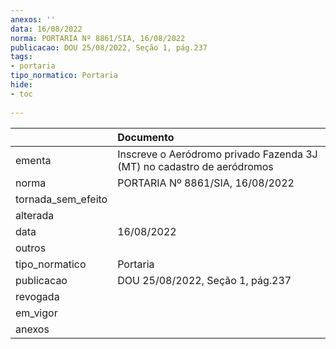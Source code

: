 ```yaml
---
anexos: ''
data: 16/08/2022
norma: PORTARIA Nº 8861/SIA, 16/08/2022
publicacao: DOU 25/08/2022, Seção 1, pág.237
tags:
- portaria
tipo_normatico: Portaria
hide: 
- toc 
 
---
```


|                    | Documento                                                              |
|:-------------------|:-----------------------------------------------------------------------|
| ementa             | Inscreve o Aeródromo privado Fazenda 3J (MT) no cadastro de aeródromos |
| norma              | PORTARIA Nº 8861/SIA, 16/08/2022                                       |
| tornada_sem_efeito |                                                                        |
| alterada           |                                                                        |
| data               | 16/08/2022                                                             |
| outros             |                                                                        |
| tipo_normatico     | Portaria                                                               |
| publicacao         | DOU 25/08/2022, Seção 1, pág.237                                       |
| revogada           |                                                                        |
| em_vigor           |                                                                        |
| anexos             |                                                                        |